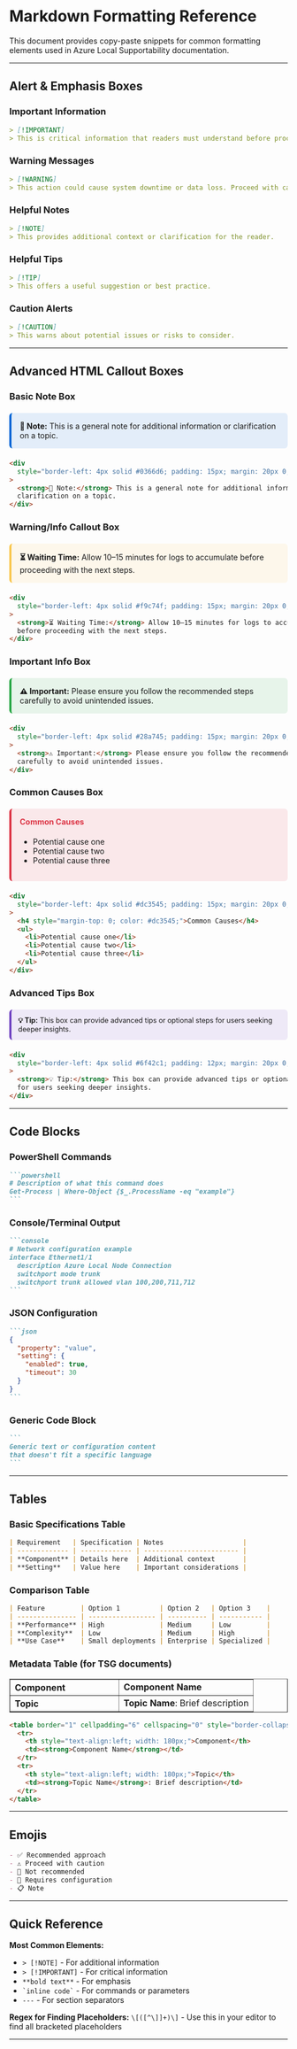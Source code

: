 # Markdown Formatting Reference

This document provides copy-paste snippets for common formatting elements used in Azure Local Supportability documentation.

---

## Alert & Emphasis Boxes

### Important Information

```markdown
> [!IMPORTANT]
> This is critical information that readers must understand before proceeding.
```

### Warning Messages

```markdown
> [!WARNING]
> This action could cause system downtime or data loss. Proceed with caution.
```

### Helpful Notes

```markdown
> [!NOTE]
> This provides additional context or clarification for the reader.
```

### Helpful Tips

```markdown
> [!TIP]
> This offers a useful suggestion or best practice.
```

### Caution Alerts

```markdown
> [!CAUTION]
> This warns about potential issues or risks to consider.
```

---

## Advanced HTML Callout Boxes

### Basic Note Box

<div style="border-left: 4px solid #0366d6; padding: 15px; margin: 20px 0; background: rgba(3, 102, 214, 0.1); border-radius: 6px;">
  <strong>📘 Note:</strong> This is a general note for additional information or clarification on a topic.
</div>

```html
<div
  style="border-left: 4px solid #0366d6; padding: 15px; margin: 20px 0; background: rgba(3, 102, 214, 0.1); border-radius: 6px;"
>
  <strong>📘 Note:</strong> This is a general note for additional information or
  clarification on a topic.
</div>
```

### Warning/Info Callout Box

<div style="border-left: 4px solid #f9c74f; padding: 15px; margin: 20px 0; background: rgba(249, 199, 79, 0.1); border-radius: 6px;">
  <strong>⏳ Waiting Time:</strong> Allow 10–15 minutes for logs to accumulate before proceeding with the next steps.
</div>

```html
<div
  style="border-left: 4px solid #f9c74f; padding: 15px; margin: 20px 0; background: rgba(249, 199, 79, 0.1); border-radius: 6px;"
>
  <strong>⏳ Waiting Time:</strong> Allow 10–15 minutes for logs to accumulate
  before proceeding with the next steps.
</div>
```

### Important Info Box

<div style="border-left: 4px solid #28a745; padding: 15px; margin: 20px 0; background: rgba(40, 167, 69, 0.1); border-radius: 6px;">
  <strong>⚠️ Important:</strong> Please ensure you follow the recommended steps carefully to avoid unintended issues.
</div>

```html
<div
  style="border-left: 4px solid #28a745; padding: 15px; margin: 20px 0; background: rgba(40, 167, 69, 0.1); border-radius: 6px;"
>
  <strong>⚠️ Important:</strong> Please ensure you follow the recommended steps
  carefully to avoid unintended issues.
</div>
```

### Common Causes Box

<div style="border-left: 4px solid #dc3545; padding: 15px; margin: 20px 0; background: rgba(220, 53, 69, 0.1); border-radius: 6px;">
  <h4 style="margin-top: 0; color: #dc3545;">Common Causes</h4>
  <ul>
    <li>Potential cause one</li>
    <li>Potential cause two</li>
    <li>Potential cause three</li>
  </ul>
</div>

```html
<div
  style="border-left: 4px solid #dc3545; padding: 15px; margin: 20px 0; background: rgba(220, 53, 69, 0.1); border-radius: 6px;"
>
  <h4 style="margin-top: 0; color: #dc3545;">Common Causes</h4>
  <ul>
    <li>Potential cause one</li>
    <li>Potential cause two</li>
    <li>Potential cause three</li>
  </ul>
</div>
```

### Advanced Tips Box

<div style="border-left: 4px solid #6f42c1; padding: 12px; margin: 20px 0; background: rgba(111, 66, 193, 0.1); border-radius: 6px; font-size: 0.9em;">
  <strong>💡 Tip:</strong> This box can provide advanced tips or optional steps for users seeking deeper insights.
</div>

```html
<div
  style="border-left: 4px solid #6f42c1; padding: 12px; margin: 20px 0; background: rgba(111, 66, 193, 0.1); border-radius: 6px; font-size: 0.9em;"
>
  <strong>💡 Tip:</strong> This box can provide advanced tips or optional steps
  for users seeking deeper insights.
</div>
```

---

## Code Blocks

### PowerShell Commands

````markdown
```powershell
# Description of what this command does
Get-Process | Where-Object {$_.ProcessName -eq "example"}
```
````

### Console/Terminal Output

````markdown
```console
# Network configuration example
interface Ethernet1/1
  description Azure Local Node Connection
  switchport mode trunk
  switchport trunk allowed vlan 100,200,711,712
```
````

### JSON Configuration

````markdown
```json
{
  "property": "value",
  "setting": {
    "enabled": true,
    "timeout": 30
  }
}
```
````

### Generic Code Block

````markdown
```
Generic text or configuration content
that doesn't fit a specific language
```
````

---

## Tables

### Basic Specifications Table

```markdown
| Requirement   | Specification | Notes                    |
| ------------- | ------------- | ------------------------ |
| **Component** | Details here  | Additional context       |
| **Setting**   | Value here    | Important considerations |
```

### Comparison Table

```markdown
| Feature         | Option 1          | Option 2   | Option 3    |
| --------------- | ----------------- | ---------- | ----------- |
| **Performance** | High              | Medium     | Low         |
| **Complexity**  | Low               | Medium     | High        |
| **Use Case**    | Small deployments | Enterprise | Specialized |
```

### Metadata Table (for TSG documents)

<table border="1" cellpadding="6" cellspacing="0" style="border-collapse:collapse; margin-bottom:1em;">
  <tr>
    <th style="text-align:left; width: 180px;">Component</th>
    <td><strong>Component Name</strong></td>
  </tr>
  <tr>
    <th style="text-align:left; width: 180px;">Topic</th>
    <td><strong>Topic Name</strong>: Brief description</td>
  </tr>
</table>

```markdown
<table border="1" cellpadding="6" cellspacing="0" style="border-collapse:collapse; margin-bottom:1em;">
  <tr>
    <th style="text-align:left; width: 180px;">Component</th>
    <td><strong>Component Name</strong></td>
  </tr>
  <tr>
    <th style="text-align:left; width: 180px;">Topic</th>
    <td><strong>Topic Name</strong>: Brief description</td>
  </tr>
</table>
```

---

## Emojis

```markdown
- ✅ Recommended approach
- ⚠️ Proceed with caution
- 🚫 Not recommended
- 🔧 Requires configuration
- 📋 Note
```

---

## Quick Reference

**Most Common Elements:**

- `> [!NOTE]` - For additional information
- `> [!IMPORTANT]` - For critical information
- `**bold text**` - For emphasis
- `` `inline code` `` - For commands or parameters
- `---` - For section separators

**Regex for Finding Placeholders:**
`\[([^\]]+)\]` - Use this in your editor to find all bracketed placeholders

---
